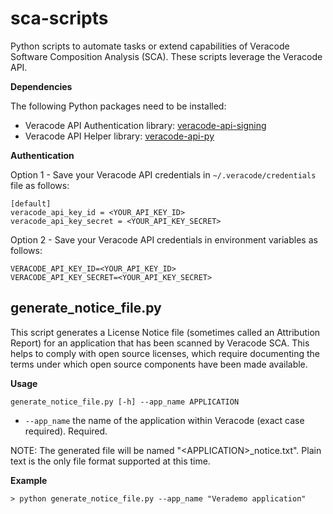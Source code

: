 # sca-scripts
Python scripts to automate tasks or extend capabilities of Veracode Software Composition Analysis (SCA). These scripts leverage the Veracode API.

**Dependencies**

The following Python packages need to be installed:

* Veracode API Authentication library: [veracode-api-signing](https://pypi.org/project/veracode-api-signing/)
* Veracode API Helper library:  [veracode-api-py](https://pypi.org/project/veracode-api-py/)

**Authentication**

Option 1 - Save your Veracode API credentials in `~/.veracode/credentials` file as follows:

    [default]
    veracode_api_key_id = <YOUR_API_KEY_ID>
    veracode_api_key_secret = <YOUR_API_KEY_SECRET>

Option 2 - Save your Veracode API credentials in environment variables as follows:

    VERACODE_API_KEY_ID=<YOUR_API_KEY_ID>
    VERACODE_API_KEY_SECRET=<YOUR_API_KEY_SECRET>    

## generate_notice_file.py ##
This script generates a License Notice file (sometimes called an Attribution Report) for an application that has been scanned by Veracode SCA. This helps to comply with open source licenses, which require documenting the terms under which open source components have been made available.

**Usage**

`generate_notice_file.py [-h] --app_name APPLICATION`

* `--app_name` the name of the application within Veracode (exact case required). Required.

NOTE: The generated file will be named "\<APPLICATION\>_notice.txt". Plain text is the only file format supported at this time. 

**Example**
```
> python generate_notice_file.py --app_name "Verademo application"
```

